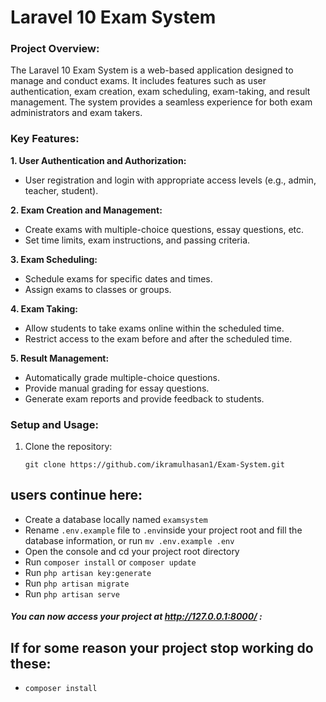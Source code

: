 # Laravel 10 Exam System

### Project Overview:
The Laravel 10 Exam System is a web-based application designed to manage and conduct exams. It includes features such as user authentication, exam creation, exam scheduling, exam-taking, and result management. The system provides a seamless experience for both exam administrators and exam takers.

### Key Features:
**1. User Authentication and Authorization:**
   - User registration and login with appropriate access levels (e.g., admin, teacher, student).

**2. Exam Creation and Management:**
   - Create exams with multiple-choice questions, essay questions, etc.
   - Set time limits, exam instructions, and passing criteria.

**3. Exam Scheduling:**
   - Schedule exams for specific dates and times.
   - Assign exams to classes or groups.

**4. Exam Taking:**
   - Allow students to take exams online within the scheduled time.
   - Restrict access to the exam before and after the scheduled time.

**5. Result Management:**
   - Automatically grade multiple-choice questions.
   - Provide manual grading for essay questions.
   - Generate exam reports and provide feedback to students.


### Setup and Usage:
1. Clone the repository:
   ```
   git clone https://github.com/ikramulhasan1/Exam-System.git
   ```

## users continue here:

-   Create a database locally named `examsystem`
-   Rename `.env.example` file to `.env`inside your project root and fill the database information, or run `mv .env.example .env` 
-   Open the console and cd your project root directory
-   Run `composer install` or `composer update`
-   Run `php artisan key:generate`
-   Run `php artisan migrate`
-   Run `php artisan serve`

##### You can now access your project at http://127.0.0.1:8000/ :

## If for some reason your project stop working do these:

-   `composer install`
